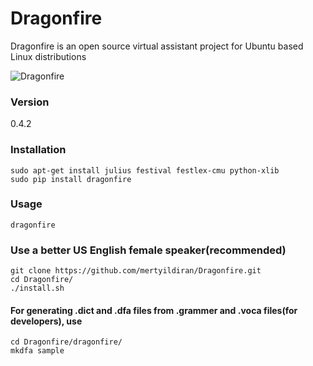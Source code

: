 # Dragonfire

Dragonfire is an open source virtual assistant project for Ubuntu based Linux distributions

![Dragonfire](https://raw.githubusercontent.com/mertyildiran/Dragonfire/master/docs/img/dragonfire.gif)

### Version

0.4.2

### Installation

```Shell
sudo apt-get install julius festival festlex-cmu python-xlib
sudo pip install dragonfire
```

### Usage

```Shell
dragonfire
```
### Use a better US English female speaker(recommended)

```Shell
git clone https://github.com/mertyildiran/Dragonfire.git
cd Dragonfire/
./install.sh
```

#### For generating .dict and .dfa files from .grammer and .voca files(for developers), use

```Shell
cd Dragonfire/dragonfire/
mkdfa sample
```
